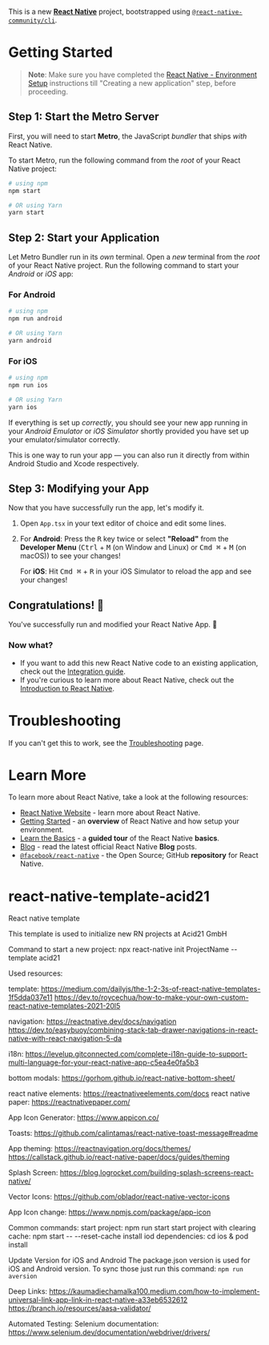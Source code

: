 This is a new [**React Native**](https://reactnative.dev) project, bootstrapped using [`@react-native-community/cli`](https://github.com/react-native-community/cli).

# Getting Started

> **Note**: Make sure you have completed the [React Native - Environment Setup](https://reactnative.dev/docs/environment-setup) instructions till "Creating a new application" step, before proceeding.

## Step 1: Start the Metro Server

First, you will need to start **Metro**, the JavaScript _bundler_ that ships _with_ React Native.

To start Metro, run the following command from the _root_ of your React Native project:

```bash
# using npm
npm start

# OR using Yarn
yarn start
```

## Step 2: Start your Application

Let Metro Bundler run in its _own_ terminal. Open a _new_ terminal from the _root_ of your React Native project. Run the following command to start your _Android_ or _iOS_ app:

### For Android

```bash
# using npm
npm run android

# OR using Yarn
yarn android
```

### For iOS

```bash
# using npm
npm run ios

# OR using Yarn
yarn ios
```

If everything is set up _correctly_, you should see your new app running in your _Android Emulator_ or _iOS Simulator_ shortly provided you have set up your emulator/simulator correctly.

This is one way to run your app — you can also run it directly from within Android Studio and Xcode respectively.

## Step 3: Modifying your App

Now that you have successfully run the app, let's modify it.

1. Open `App.tsx` in your text editor of choice and edit some lines.
2. For **Android**: Press the <kbd>R</kbd> key twice or select **"Reload"** from the **Developer Menu** (<kbd>Ctrl</kbd> + <kbd>M</kbd> (on Window and Linux) or <kbd>Cmd ⌘</kbd> + <kbd>M</kbd> (on macOS)) to see your changes!

   For **iOS**: Hit <kbd>Cmd ⌘</kbd> + <kbd>R</kbd> in your iOS Simulator to reload the app and see your changes!

## Congratulations! :tada:

You've successfully run and modified your React Native App. :partying_face:

### Now what?

- If you want to add this new React Native code to an existing application, check out the [Integration guide](https://reactnative.dev/docs/integration-with-existing-apps).
- If you're curious to learn more about React Native, check out the [Introduction to React Native](https://reactnative.dev/docs/getting-started).

# Troubleshooting

If you can't get this to work, see the [Troubleshooting](https://reactnative.dev/docs/troubleshooting) page.

# Learn More

To learn more about React Native, take a look at the following resources:

- [React Native Website](https://reactnative.dev) - learn more about React Native.
- [Getting Started](https://reactnative.dev/docs/environment-setup) - an **overview** of React Native and how setup your environment.
- [Learn the Basics](https://reactnative.dev/docs/getting-started) - a **guided tour** of the React Native **basics**.
- [Blog](https://reactnative.dev/blog) - read the latest official React Native **Blog** posts.
- [`@facebook/react-native`](https://github.com/facebook/react-native) - the Open Source; GitHub **repository** for React Native.

# react-native-template-acid21

React native template

This template is used to initialize new RN projects at Acid21 GmbH

Command to start a new project:
npx react-native init ProjectName --template acid21

Used resources:

template:
https://medium.com/dailyjs/the-1-2-3s-of-react-native-templates-1f5dda037e11
https://dev.to/roycechua/how-to-make-your-own-custom-react-native-templates-2021-20l5

navigation:
https://reactnative.dev/docs/navigation
https://dev.to/easybuoy/combining-stack-tab-drawer-navigations-in-react-native-with-react-navigation-5-da

i18n: https://levelup.gitconnected.com/complete-i18n-guide-to-support-multi-language-for-your-react-native-app-c5ea4e0fa5b3

bottom modals: https://gorhom.github.io/react-native-bottom-sheet/

react native elements: https://reactnativeelements.com/docs
react native paper: https://reactnativepaper.com/

App Icon Generator: https://www.appicon.co/

Toasts: https://github.com/calintamas/react-native-toast-message#readme

App theming:
https://reactnavigation.org/docs/themes/
https://callstack.github.io/react-native-paper/docs/guides/theming

Splash Screen:
https://blog.logrocket.com/building-splash-screens-react-native/

Vector Icons:
https://github.com/oblador/react-native-vector-icons

App Icon change: https://www.npmjs.com/package/app-icon

Common commands:
start project: npm run start
start project with clearing cache: npm start -- --reset-cache
install iod dependencies: cd ios & pod install

Update Version for iOS and Android
The package.json version is used for iOS and Android version. To sync those just run this command:
`npm run aversion`

Deep Links:
https://kaumadiechamalka100.medium.com/how-to-implement-universal-link-app-link-in-react-native-a33eb6532612
https://branch.io/resources/aasa-validator/

Automated Testing:
Selenium documentation: https://www.selenium.dev/documentation/webdriver/drivers/
